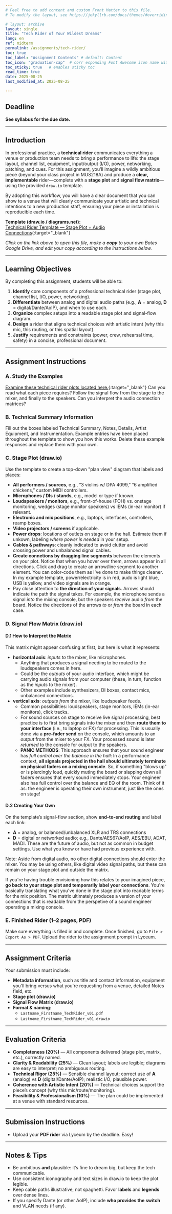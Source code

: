 ```yaml
---
# Feel free to add content and custom Front Matter to this file.
# To modify the layout, see https://jekyllrb.com/docs/themes/#overriding-theme-defaults

# layout: archive   
layout: single   
title: "Tech Rider of Your Wildest Dreams"   
lang: en   
ref: midterm    
permalink: /assignments/tech-rider/   
toc: true  
toc_label: "Assignment Contents" # default: Content
toc_icon: "graduation-cap"  # corr esponding Font Awesome icon name without the "fa" prefix
toc_sticky: true   # enables sticky toc  
read_time: true  
date: 2025-08-25  
last_modified_at: 2025-08-25  

---
```


## Deadline
**See syllabus for the due date.**

---

## Introduction
In professional practice, a **technical rider** communicates everything a venue or production team needs to bring a performance to life: the stage layout, channel list, equipment, input/output (I/O), power, networking, patching, and cues. For this assignment, you’ll imagine a wildly ambitious piece (beyond your class project in MUS218A) and produce a **clear, implementable** rider—complete with a **stage plot** and **signal flow matrix**—using the provided `draw.io` template.

By adopting this workflow, you will have a clear document that you can show to a venue that will clearly communicate your artistic and technical intentions to a new production staff, ensuring your piece or installation is reproducible each time.  

**Template (draw.io / diagrams.net):**  
[Technical Rider Template — Stage Plot + Audio Connections](https://drive.google.com/file/d/1p35znqW90VuIRySYYmTufySZc-CWsJ_2/view?usp=sharing){:target="_blank"}  

_Click on the link above to open this file, make a **copy** to your own Bates Google Drive, and edit your copy according to the instructions below._   

---

## Learning Objectives
By completing this assignment, students will be able to:
1. **Identify** core components of a professional technical rider (stage plot, channel list, I/O, power, networking).
2. **Differentiate** between analog and digital audio paths (e.g., **A** = analog, **D** = digital/Dante/AoIP), and when to use each.
3. **Organize** complex setups into a readable stage plot and signal-flow diagram.
4. **Design** a rider that aligns technical choices with artistic intent (why this mic, this routing, or this spatial layout).
5. **Justify** requirements and constraints (power, crew, rehearsal time, safety) in a concise, professional document.

---

## Assignment Instructions  

### A. Study the Examples    
[Examine these technical rider plots located here.](/MUS218A-Soundscapes-FA2025/assets/docs/Audio-and-Layout-Diagram-Examples.pdf){:target="_blank"} Can you read what each piece requires? Follow the signal flow from the stage to the mixer, and finally to the speakers. Can you interpret the audio connection matrices?    

### B. Technical Summary Information    
Fill out the boxes labeled Technical Summary, Notes, Details, Artist Equipment, and Instrumentation. Example entries have been placed throughout the template to show you how this works. Delete these example responses and replace them with your own. 

### C. Stage Plot (draw.io)
Use the template to create a top-down "plan view" diagram that labels and places:
- **All performers / sources**, e.g., “3 violins w/ DPA 4099,” “6 amplified chickens,” custom MIDI controllers.
- **Microphones / DIs / stands**, e.g., model or type if known.
- **Loudspeakers / monitors**, e.g., front-of-house (FOH) vs. onstage monitoring, wedges (stage monitor speakers) vs IEMs (in-ear monitor) if relevant.
- **Electronic and mix positions**, e.g., laptops, interfaces, controllers, reamp boxes.
- **Video projectors / screens** if applicable.
- **Power drops**: locations of outlets on stage or in the hall. Estimate them if unkown, labeling _where power is needed_ in your setup. 
- **Cables & pathways**: cleanly indicated to avoid clutter and avoid crossing power and unbalanced signal cables. 
- **Create connetions by dragging line segments** between the elements on your plot. Notice that when you hover over them, arrows appear in all directions. Click and drag to create an arrow/line segment to another element. You can color-code them as I've done to make things cleaner. In my example template, power/electricity is in red, audo is light blue, USB is yellow, and video signals are in orange. 
- Pay close attention to **the direction of your signals**. Arrows should indicate the path the signal takes. For example, the microphone sends a signal *into* the mixing console, but the speakers *receive* audio *from* the board. Notice the directions of the arrows *to* or *from* the board in each case. 

### D. Signal Flow Matrix (draw.io)    

#### D.1 How to Interpret the Matrix    

This matrix might appear confusing at first, but here is what it represents: 

- **horizontal axis**: *inputs to* the mixer, like microphones.   
   - Anything that produces a signal needing to be routed to the loudspeakers comes in here.  
   - Could be the *outputs* of your audio interface, which might be carrying audio signals from your computer (these, in turn, function as the *inputs* to the mixer).   
   - Other examples include synthesizers, DI boxes, contact mics, unbalanced connections. 
- **vertical axis**: *outputs from* the mixer, like loudspeaker feeds. 
   - Common possibilities: loudspeakers, stage monitors, IEMs (in-ear monitors), click tracks. 
   - For sound sources on stage to receive live signal processing, best practice is to first bring signals into the mixer and then **route them to your interface** (i.e., to laptop or FX) for processing. This is usually done via a **pre-fader send** on the console, which amounts to an *output* from the mixer to your FX. Your processed sound is later *returned* to the console for output to the speakers. 
   - **PANIC METHODS**: This approach ensures that your sound engineer has *full control over the balance in the hall*: In a performance context, **all signals projected in the hall should ultimately terminate on physical faders on a mixing console**. So, if something "blows up" or is piercingly loud, quickly muting the board or slapping down all faders ensures that every sound immediately stops. Your engineer also has full control over the balance and EQ of the room. Think of it as: the engineer is operating their own instrument, just like the ones on stage!   

#### D.2 Creating Your Own    

On the template’s signal-flow section, show **end-to-end routing** and label each link:

- **A** = analog, or balanced/unbalanced XLR and TRS connections   
- **D** = digital or networked audio; e.g., Dante/AES67/AoIP, AES/EBU, ADAT, MADI. These are the future of audio, but not as common in budget settings. Use what you know or have had previous experience with. 

Note: Aside from digital audio, no other digital connections should enter the mixer. You may be using others, like digital video signal paths, but these can remain on your stage plot and outside the matrix. 

If you're having trouble envisioning how this relates to your imagined piece, **go back to your stage plot and temporarily label your connections**. You're basically translating what you've done in the stage plot into readable terms for the mix position. The matrix ultimately produces a version of your connections that is readable from the perspetive of a sound engineer operating a mixing console. 

### E. Finished Rider (1–2 pages, PDF)
Make sure everything is filled in and complete. Once finished, go to `File > Export As > PDF`. Upload the rider to the assignment prompt in Lyceum.   

---

## Assignment Criteria
Your submission must include:
- **Metadata information**, such as title and contact information, equipment you'll bring versus what you're requesting from a venue, detailed Notes field, etc. 
- **Stage plot (draw.io)**  
- **Signal Flow Matrix (draw.io)**   
- **Format & naming**:  
  - `Lastname_Firstname_TechRider_v01.pdf`   
  - `Lastname_Firstname_TechRider_v01.drawio` 

---

## Evaluation Criteria
- **Completeness (20%)** — All components delivered (stage plot, matrix, etc.), correctly named.
- **Clarity & Readability (25%)** — Clean layout; labels are legible; diagrams are easy to interpret; no ambiguous routing.
- **Technical Rigor (25%)** — Sensible channel layout; correct use of **A** (analog) vs **D** (digital/Dante/AoIP); realistic I/O; plausible power.
- **Coherence with Artistic Intent (20%)** — Technical choices support the piece’s concept (why this mic/route/monitoring).
- **Feasibility & Professionalism (10%)** — The plan could be implemented at a venue with standard resources.   

---

## Submission Instructions
- Upload your **PDF rider** via Lyceum by the deadline. Easy!  

---

## Notes & Tips
- Be ambitious **and** plausible: it’s fine to dream big, but keep the tech communicable.
- Use consistent iconography and text sizes in draw.io to keep the plot legible.
- Keep cable paths illustrative, not spaghetti. Favor **labels** and **legends** over dense lines.
- If you specify Dante (or other AoIP), include **who provides the switch** and VLAN needs (if any). 
